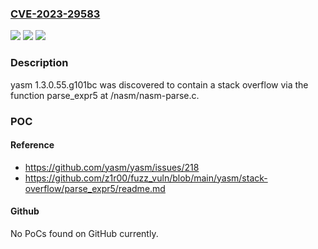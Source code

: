 ### [CVE-2023-29583](https://cve.mitre.org/cgi-bin/cvename.cgi?name=CVE-2023-29583)
![](https://img.shields.io/static/v1?label=Product&message=n%2Fa&color=blue)
![](https://img.shields.io/static/v1?label=Version&message=n%2Fa&color=blue)
![](https://img.shields.io/static/v1?label=Vulnerability&message=n%2Fa&color=brighgreen)

### Description

yasm 1.3.0.55.g101bc was discovered to contain a stack overflow via the function parse_expr5 at /nasm/nasm-parse.c.

### POC

#### Reference
- https://github.com/yasm/yasm/issues/218
- https://github.com/z1r00/fuzz_vuln/blob/main/yasm/stack-overflow/parse_expr5/readme.md

#### Github
No PoCs found on GitHub currently.

